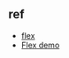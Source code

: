 



## ref
+ [flex](http://www.ruanyifeng.com/blog/2015/07/flex-grammar.html)
+ [Flex demo](http://www.ruanyifeng.com/blog/2015/07/flex-examples.html)